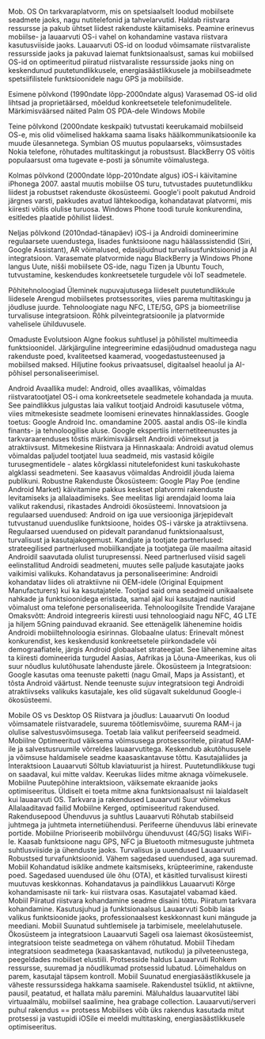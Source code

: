 Mob. OS
	On tarkvaraplatvorm, mis on spetsiaalselt loodud mobiilsete seadmete jaoks, nagu nutitelefonid ja tahvelarvutid. Haldab riistvara ressursse ja pakub ühtset liidest rakenduste käitamiseks.
	Peamine erinevus mobiilse- ja lauaarvuti OS-i vahel on kohandamine vastava riistvara kasutusviiside jaoks. Lauaarvuti OS-id on loodud võimsamate riistvaraliste ressursside jaoks ja pakuvad laiemat funktsionaalsust, samas kui mobiilsed OS-id on optimeeritud piiratud riistvaraliste ressursside jaoks ning on keskendunud puutetundlikkusele, energiasäästlikkusele ja mobiilseadmete spetsiifilistele funktsioonidele nagu GPS ja mobiilside.

Esimene põlvkond (1990ndate lõpp-2000ndate algus)
	Varasemad OS-id olid lihtsad ja proprietäärsed, mõeldud konkreetsetele telefonimudelitele.
	Märkimisväärsed näited
		Palm OS PDA-dele
		Windows Mobile

Teine põlvkond (2000ndate keskpaik)
	tutvustati keerukamaid mobiilseid OS-e, mis olid võimelised hakkama saama lisaks häälkommunikatsioonile ka muude ülesannetega.
	Symbian OS muutus populaarseks, võimsustades Nokia telefone, rõhutades multitaskingut ja robustsust.
	BlackBerry OS võitis populaarsust oma tugevate e-posti ja sõnumite võimalustega.

Kolmas põlvkond (2000ndate lõpp-2010ndate algus)
	iOS-i käivitamine iPhonega 2007. aastal muutis mobiilse OS turu, tutvustades puutetundlikku liidest ja robustset rakenduste ökosüsteemi.
	Google'i poolt pakutud Android järgnes varsti, pakkudes avatud lähtekoodiga, kohandatavat platvormi, mis kiiresti võitis olulise turuosa.
	Windows Phone toodi turule konkurendina, esitledes plaatide põhilist liidest.

Neljas põlvkond (2010ndad-tänapäev)
	iOS-i ja Androidi domineerimine regulaarsete uuendustega, lisades funktsioone nagu häälasssistendid (Siri, Google Assistant), AR võimalused, edasijõudnud turvalisusfunktsioonid ja AI integratsioon.
	Varasemate platvormide nagu BlackBerry ja Windows Phone langus
	Uute, nišši mobiilsete OS-ide, nagu Tizen ja Ubuntu Touch, tutvustamine, keskendudes konkreetsetele turgudele või IoT seadmetele.

Põhitehnoloogiad
	Üleminek nupuvajutusega liideselt puutetundlikkule liidesele
	Arengud mobiilsetes protsessorites, viies parema multitaskingu ja jõudluse juurde.
	Tehnoloogiate nagu NFC, LTE/5G, GPS ja biomeetrilise turvalisuse integratsioon.
	Rõhk pilveintegratsioonile ja platvormide vahelisele ühilduvusele.

Omaduste Evolutsioon
	Algne fookus suhtlusel ja põhilistel multimeedia funktsioonidel.
	Järkjärguline integreerimine edasijõudnud omadustega nagu rakenduste poed, kvaliteetsed kaamerad, voogedastusteenused ja mobiilsed maksed.
	Hiljutine fookus privaatsusel, digitaalsel heaolul ja AI-põhisel personaliseerimisel.

Android
	Avaallika mudel: Android, olles avaallikas, võimaldas riistvaratootjatel OS-i oma konkreetsetele seadmetele kohandada ja muuta. See paindlikkus julgustas laia valikut tootjaid Androidi kasutusele võtma, viies mitmekesiste seadmete loomiseni erinevates hinnaklassides.
	Google toetus: Google Android Inc. omandamine 2005. aastal andis OS-ile kindla finants- ja tehnoloogilise aluse. Google ekspertiis internetiteenustes ja tarkvaraarenduses tõstis märkimisväärselt Androidi võimeksut ja atraktiivsust.
	Mitmekesine Riistvara ja Hinnaskaala: Androidi avatud olemus võimaldas paljudel tootjatel luua seadmeid, mis vastasid kõigile turusegmentidele - alates kõrgklassi nitutelefonidest kuni taskukohaste algklassi seadmeteni. See kaasavus võimaldas Androidil jõuda laiema publikuni.
	Robustne Rakenduste Ökosüsteem: Google Play Poe (endine Android Market) käivitamine pakkus keskset platvormi rakenduste levitamiseks ja allalaadimiseks. See meelitas ligi arendajaid looma laia valikut rakendusi, rikastades Androidi ökosüsteemi.
	Innovatsioon ja regulaarsed uuendused: Android on iga uue versiooniga järjepidevalt tutvustanud uuenduslike funktsioone, hoides OS-i värske ja atraktiivsena. Regulaarsed uuendused on pidevalt parandanud funktsionaalsust, turvalisust ja kasutajakogemust.
	Kandjate ja tootjate partnerlused: strateegilised partnerlused mobiilkandjate ja tootjatega üle maailma aitasid Androidil saavutada olulist turupresenssi. Need partnerlused viisid sageli eelinstallitud Androidi seadmeteni, muutes selle paljude kasutajate jaoks vaikimisi valikuks.
	Kohandatavus ja personaliseerimine: Androidi kohandatav liides oli atraktiivne nii OEM-idele (Original Equipment Manufacturers) kui ka kasutajatele. Tootjad said oma seadmeid unikaalsete nahkade ja funktsioonidega eristada, samal ajal kui kasutajad nautisid võimalust oma telefone personaliseerida.
	Tehnoloogilsite Trendide Varajane Omaksvõtt: Android integreeris kiiresti uusi tehnoloogiaid nagu NFC, 4G LTE ja hiljem 5Gning painduvad ekraanid. See ettenägelik lähenemine hoidis Androidi mobiiltehnoloogia esirinnas.
	Globaalne ulatus: Erinevalt mõnest konkurendist, kes keskendusid konkreetsetele piirkondadele või demograafiatele, järgis Android globaalset strateegiat. See lähenemine aitas ta kiiresti domineerida turgudel Aasias, Aafrikas ja Lõuna-Ameerikas, kus oli suur nõudlus kulutõhusate lahenduste järele.
	Ökosüsteem ja Integratsioon: Google kasutas oma teenuste paketti (nagu Gmail, Maps ja Assistant), et tõsta Android väärtust. Nende teenuste sujuv integratsioon tegi Androidi atraktiivseks valikuks kasutajale, kes olid sügavalt sukeldunud Google-i ökosüsteemi.

Mobile OS vs Desktop OS
	Riistvara ja jõudlus:
		Lauaarvuti
			On loodud võimsamatele riistvaradele, suurema töötlemisvõime, suurema RAM-i ja olulise salvestusvõimsusega.
			Toetab laia valikut perifeerseid seadmeid.
		Mobiilne
			Optimeeritud väiksema võimsusega protsessoritele, piiratud RAM-ile ja salvestusruumile võrreldes lauaarvutitega.
			Keskendub akutõhususele ja võimsuse haldamisele seadme kaasaskantavuse tõttu.
	Kasutajaliides ja Interaktsioon
		Lauaarvuti
			Sõltub klaviatuurist ja hiirest. Puutetundlikkuse tugi on saadaval, kui mitte valdav.
			Keerukas liides mitme aknaga võimekusele.
		Mobiilne
			Puutepõhine interaktsioon, väiksemate ekraanide jaoks optimiseeritus.
			Üldiselt ei toeta mitme akna funktsionaalsust nii laialdaselt kui lauaarvuti OS.
	Tarkvara ja rakendused
		Lauaarvuti
			Suur võimekus
			Allalaaditavad failid
		Mobiilne
			Kerged, optimiseeritud rakendused.
			Rakendusepood
	Ühenduvus ja suhtlus
		Lauaarvuti
			Rõhutab stabiilseid juhtmega ja juhtmeta internetiühendusi.
			Perifeerne ühenduvus läbi erinevate portide.
		Mobiilne
			Prioriseerib mobiilvõrgu ühenduvust (4G/5G) lisaks WiFi-le.
			Kaasab funktsioone nagu GPS, NFC ja Bluetooth mitmesuguste juhtmeta suhtlusviiside ja ühenduste jaoks.
	Turvalisus ja uuendused
		Lauaarvuti
			Robustsed turvafunktsioonid.
			Vähem sagedased uuendused, aga suuremad.
		Mobiil
			Kohandatud isiklike andmete kaitsmiseks, krüpteerimine, rakenduste poed.
			Sagedased uuendused üle õhu (OTA), et käsitled turvalisust kiiresti muutuvas keskkonnas.
	Kohandatavus ja paindlikkus
		Lauaarvuti
			Kõrge kohandamisaste nii tark- kui riistvara osas. Kasutajatel vabamad käed.
		Mobiil
			Piiratud riistvara kohandamine seadme disaini tõttu. Piiratum tarkvara kohandamine.
	Kasutusjuhud ja funktsionaalsus
		Lauaarvuti
			Sobib laias valikus funktsioonide jaoks, professionaalsest keskkonnast kuni mängude ja meediani.
		Mobiil
			Suunatud suhtlemisele ja tarbimisele, meelelahutusele.
	Ökosüsteem ja integratsioon
		Lauaarvuti
			Sageli osa laiemast ökosüsteemist, integratsioon teiste seadmetega on vähem rõhutatud.
		Mobiil
			Tihedam integratsioon seadmetega (kaasaskantavad, nutikodu) ja pilveteenustega, peegeldades mobiilset elustiili.
	Protsesside haldus
		Lauaarvuti
			Rohkem ressursse, suuremad ja nõudlikumad protsessid lubatud.
			Lõimehaldus on parem, kasutajal täpsem kontroll.
		Mobiil
			Suunatud energiasäästlikkusele ja väheste ressurssidega hakkama saamisele.
			Rakendustel tsüklid, nt aktiivne, pausil, peatatud, et hallata mälu paremini.
	Mäluhaldus lauaarvutitel läbi virtuaalmälu, mobiilsel saalimine, hea grabage collection.
	Lauaarvuti/serveri puhul rakendus == protsess
		Mobiilses võib üks rakendus kasutada mitut protsessi ja vastupidi
	iOSile ei meeldi multitasking, energiasäästlikkusele optimiseeritus.
	